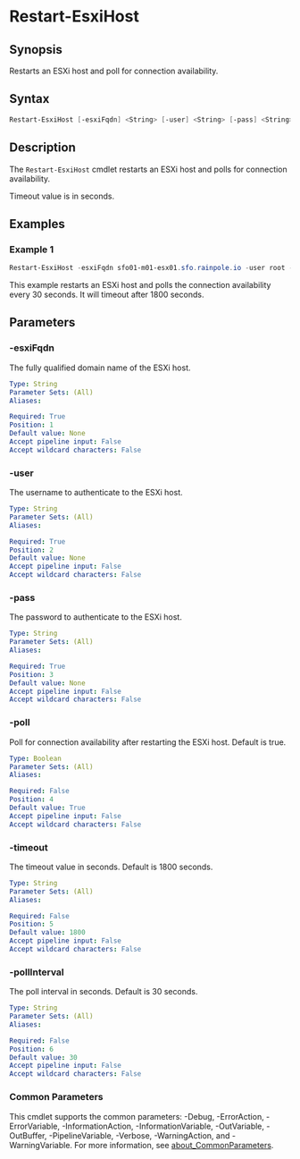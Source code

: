 # Restart-EsxiHost

## Synopsis

Restarts an ESXi host and poll for connection availability.

## Syntax

```powershell
Restart-EsxiHost [-esxiFqdn] <String> [-user] <String> [-pass] <String> [[-poll] <Boolean>] [[-timeout] <String>] [[-pollInterval] <String>] [<CommonParameters>]
```

## Description

The `Restart-EsxiHost` cmdlet restarts an ESXi host and polls for connection availability.

Timeout value is in seconds.

## Examples

### Example 1

```powershell
Restart-EsxiHost -esxiFqdn sfo01-m01-esx01.sfo.rainpole.io -user root -pass VMw@re1! -poll $true -timeout 1800 -pollInterval 30
```

This example restarts an ESXi host and polls the connection availability every 30 seconds. It will timeout after 1800 seconds.

## Parameters

### -esxiFqdn

The fully qualified domain name of the ESXi host.

```yaml
Type: String
Parameter Sets: (All)
Aliases:

Required: True
Position: 1
Default value: None
Accept pipeline input: False
Accept wildcard characters: False
```

### -user

The username to authenticate to the ESXi host.

```yaml
Type: String
Parameter Sets: (All)
Aliases:

Required: True
Position: 2
Default value: None
Accept pipeline input: False
Accept wildcard characters: False
```

### -pass

The password to authenticate to the ESXi host.

```yaml
Type: String
Parameter Sets: (All)
Aliases:

Required: True
Position: 3
Default value: None
Accept pipeline input: False
Accept wildcard characters: False
```

### -poll

Poll for connection availability after restarting the ESXi host.
Default is true.

```yaml
Type: Boolean
Parameter Sets: (All)
Aliases:

Required: False
Position: 4
Default value: True
Accept pipeline input: False
Accept wildcard characters: False
```

### -timeout

The timeout value in seconds.
Default is 1800 seconds.

```yaml
Type: String
Parameter Sets: (All)
Aliases:

Required: False
Position: 5
Default value: 1800
Accept pipeline input: False
Accept wildcard characters: False
```

### -pollInterval

The poll interval in seconds.
Default is 30 seconds.

```yaml
Type: String
Parameter Sets: (All)
Aliases:

Required: False
Position: 6
Default value: 30
Accept pipeline input: False
Accept wildcard characters: False
```

### Common Parameters

This cmdlet supports the common parameters: -Debug, -ErrorAction, -ErrorVariable, -InformationAction, -InformationVariable, -OutVariable, -OutBuffer, -PipelineVariable, -Verbose, -WarningAction, and -WarningVariable. For more information, see [about_CommonParameters](http://go.microsoft.com/fwlink/?LinkID=113216).
